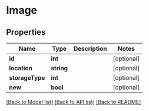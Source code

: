 # Image

## Properties
Name | Type | Description | Notes
------------ | ------------- | ------------- | -------------
**id** | **int** |  | [optional] 
**location** | **string** |  | [optional] 
**storageType** | **int** |  | [optional] 
**new** | **bool** |  | [optional] 

[[Back to Model list]](../../README.md#documentation-for-models) [[Back to API list]](../../README.md#documentation-for-api-endpoints) [[Back to README]](../../README.md)

